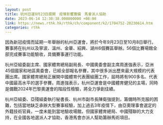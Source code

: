 ```yaml
---
layout: post
title: 杭州亞運9月23日展開　疫情影響籌備　馬會派人協助
date: 2023-06-14 12:30:38.000000000 +08:00
link: https://news.rthk.hk/rthk/ch/component/k2/1704752-20230614.htm
categories: rthk
---
```


因為新冠疫情而延期一年舉辦的杭州亞運會，將於今年9月23日至10月8日舉行。賽事將在杭州以及寧波、溫州、金華、紹興、湖州6個賽區舉辦。56個比賽場館全部完成賽事功能驗收，具備賽事運行功能。

杭州亞組委副主席、國家體育總局副局長、中國奧委會副主席周進強表示，亞洲45個國家和地區奧委會，已經全部報名參賽，其中很多派出歷來最大規模的代表團出席。國家體育總局正展開中國體育代表團組團工作，屆時將有900多名、代表中國最高水平的選手參賽。周進強表示，杭州亞運會是中國體育健兒的主場，同時是備戰2024年巴黎奧運會的階段性檢驗，將全力爭創佳績。

杭州亞組委、亞殘組委執行秘書長、杭州市副市長陳衛強提到，籌備時所克服的困難，包括當地缺乏承辦大型賽事經驗，加上過去3年疫情下，由亞奧理事會選定的外籍技術官員，一度未能到當地驗收場館，但國家體育總局、中國殘聯的大力支持，在全國各地選派人才協助，香港馬會亦派人幫助籌辦馬術項目。
